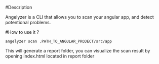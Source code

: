 #Description 

Angelyzer is a CLI that allows you to scan your angular app, and detect potentional problems.

#How to use it ?

`angelyzer scan .PATH_TO_ANGULAR_PROJECT/src/app`

This will generate a report folder, you can visualize the scan result by opening index.html located in report folder
